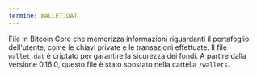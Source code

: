 ```yaml
---
termine: WALLET.DAT
---
```


File in Bitcoin Core che memorizza informazioni riguardanti il portafoglio dell'utente, come le chiavi private e le transazioni effettuate. Il file `wallet.dat` è criptato per garantire la sicurezza dei fondi. A partire dalla versione 0.16.0, questo file è stato spostato nella cartella `/wallets`.